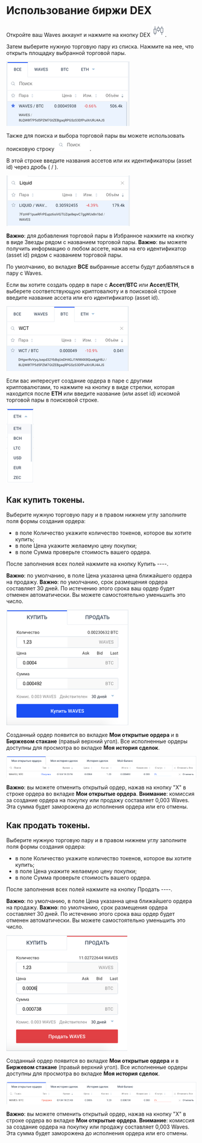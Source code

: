 # Использование биржи DEX

Откройте ваш Waves аккаунт и нажмите на кнопку DEX ![](/ru/_assets/dex_01.png).

Затем выберите нужную торговую пару из списка. Нажмите на нее, что открыть площадку выбранной торговой пары.

![](/ru/_assets/dex_02.png)

Также для поиска и выбора торговой пары вы можете использовать поисковую строку  ![](/ru/_assets/dex_03.png).

В этой строке введите названия ассетов или их идентификаторы (asset id) через дробь ( / ).

![](/ru/_assets/dex_04.png)

**Важно**: для добавления торговой пары в Избранное нажмите на кнопку в виде Звезды рядом с названием торговой пары.
**Важно**: вы можете получить информацию о любом ассете, нажав на его идентификатор (asset id) рядом с названием торговой пары.

По умолчанию, во вкладке **ВСЕ** выбранные ассеты будут добавляться в пару с Waves.

Если вы хотите создать ордер в паре с **Ассет/BTC** или **Ассет/ETH**, выберете соответствующую криптовалюту и в поисковой строке введите название ассета или его идентификатор (asset id).

![](/ru/_assets/dex_05.png)

Если вас интересует создание ордера в паре с другими криптовалютами, то нажмите на кнопку в виде стрелки, которая находится после **ETH** или введите название (или asset id) искомой торговой пары в поисковой строке.

![](/ru/_assets/dex_05_1.png)

## **Как купить токены**.

Выберите нужную торговую пару и в правом нижнем углу заполните поля формы создания ордера:

- в поле Количество укажите количество токенов, которое вы хотите купить;
- в поле Цена укажите желаемую цену покупки;
- в поле Сумма проверьте стоимость вашего ордера.

После заполнения всех полей нажмите на кнопку Купить ----.

**Важно**: по умолчанию, в поле Цена указанна цена ближайшего ордера на продажу.
**Важно**: по умолчанию, срок размещения ордера составляет 30 дней. По истечению этого срока ваш ордер будет отменен автоматически. Вы можете самостоятельно уменьшить это число.

![](/ru/_assets/dex_06.png)

Созданный ордер появится во вкладке **Мои открытые ордера** и в **Биржевом стакане** (правый верхний угол).
Все исполненные ордеры доступны для просмотра во вкладке **Моя история сделок**.

![](/ru/_assets/dex_06_1.png)

**Важно**: вы можете отменить открытый ордер, нажав на кнопку "X" в строке ордера во вкладке **Мои открытые ордера**.
**Внимание**: комиссия за создание ордера на покупку или продажу составляет 0,003 Waves.
Эта сумма будет заморожена до исполнения ордера или его отмены.

## **Как продать токены**.

Выберите нужную торговую пару и в правом нижнем углу заполните поля формы создания ордера:

- в поле Количество укажите количество токенов, которое вы хотите купить;
- в поле Цена укажите желаемую цену покупки;
- в поле Сумма проверьте стоимость вашего ордера.

После заполнения всех полей нажмите на кнопку Продать ----.

**Важно**: по умолчанию, в поле Цена указанна цена ближайшего ордера на продажу.
**Важно**: по умолчанию, срок размещения ордера составляет 30 дней. По истечению этого срока ваш ордер будет отменен автоматически. Вы можете самостоятельно уменьшить это число.

![](/ru/_assets/dex_09.png)

Созданный ордер появится во вкладке **Мои открытые ордера** и в **Биржевом стакане** (правый верхний угол).
Все исполненные ордеры доступны для просмотра во вкладке **Моя история сделок**.

![](/ru/_assets/dex_09_1.png)

**Важно**: вы можете отменить открытый ордер, нажав на кнопку "X" в строке ордера во вкладке **Мои открытые ордера**.
**Внимание**: комиссия за создание ордера на покупку или продажу составляет 0,003 Waves.
Эта сумма будет заморожена до исполнения ордера или его отмены.
